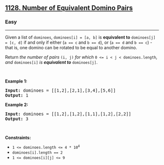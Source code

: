 <h2><a href="https://leetcode.com/problems/number-of-equivalent-domino-pairs/description/?envType=daily-question&envId=2025-05-04">1128. Number of Equivalent Domino Pairs</a></h2><h3>Easy</h3><hr><p>Given a list of <code>dominoes</code>, <code>dominoes[i] = [a, b]</code> is <strong>equivalent to</strong> <code>dominoes[j] = [c, d]</code> if and only if either (<code>a == c</code> and <code>b == d</code>), or (<code>a == d</code> and <code>b == c</code>) - that is, one domino can be rotated to be equal to another domino.</p>

<p>Return <em>the number of pairs </em><code>(i, j)</code><em> for which </em><code>0 &lt;= i &lt; j &lt; dominoes.length</code><em>, and </em><code>dominoes[i]</code><em> is <strong>equivalent to</strong> </em><code>dominoes[j]</code>.</p>

<p>&nbsp;</p>
<p><strong class="example">Example 1:</strong></p>

<pre>
<strong>Input:</strong> dominoes = [[1,2],[2,1],[3,4],[5,6]]
<strong>Output:</strong> 1
</pre>

<p><strong class="example">Example 2:</strong></p>

<pre>
<strong>Input:</strong> dominoes = [[1,2],[1,2],[1,1],[1,2],[2,2]]
<strong>Output:</strong> 3
</pre>

<p>&nbsp;</p>
<p><strong>Constraints:</strong></p>

<ul>
	<li><code>1 &lt;= dominoes.length &lt;= 4 * 10<sup>4</sup></code></li>
	<li><code>dominoes[i].length == 2</code></li>
	<li><code>1 &lt;= dominoes[i][j] &lt;= 9</code></li>
</ul>
